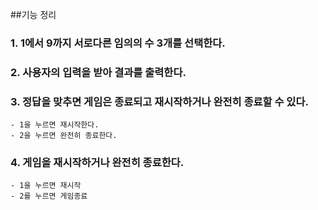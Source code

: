 ##기능 정리
### 1. 1에서 9까지 서로다른 임의의 수 3개를 선택한다.
   

### 2. 사용자의 입력을 받아 결과를 출력한다.


### 3. 정답을 맞추면 게임은 종료되고 재시작하거나 완전히 종료할 수 있다.
    - 1을 누르면 재시작한다.
    - 2을 누르면 완전히 종료한다.

### 4. 게임을 재시작하거나 완전히 종료한다.
    - 1을 누르면 재시작
    - 2를 누르면 게임종료